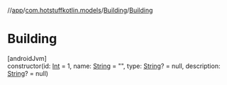 //[app](../../../index.md)/[com.hotstuffkotlin.models](../index.md)/[Building](index.md)/[Building](-building.md)

# Building

[androidJvm]\
constructor(id: [Int](https://kotlinlang.org/api/latest/jvm/stdlib/kotlin/-int/index.html) = 1, name: [String](https://kotlinlang.org/api/latest/jvm/stdlib/kotlin/-string/index.html) = &quot;&quot;, type: [String](https://kotlinlang.org/api/latest/jvm/stdlib/kotlin/-string/index.html)? = null, description: [String](https://kotlinlang.org/api/latest/jvm/stdlib/kotlin/-string/index.html)? = null)
